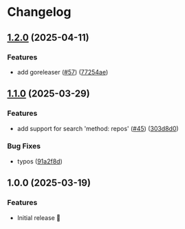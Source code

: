# Changelog

## [1.2.0](https://github.com/fredrikaverpil/multipr/compare/v1.1.0...v1.2.0) (2025-04-11)


### Features

* add goreleaser ([#57](https://github.com/fredrikaverpil/multipr/issues/57)) ([77254ae](https://github.com/fredrikaverpil/multipr/commit/77254aedd1b619176ac767b7de9384af6c018d82))

## [1.1.0](https://github.com/fredrikaverpil/multipr/compare/v1.0.0...v1.1.0) (2025-03-29)


### Features

* add support for search 'method: repos' ([#45](https://github.com/fredrikaverpil/multipr/issues/45)) ([303d8d0](https://github.com/fredrikaverpil/multipr/commit/303d8d0dd7601e67572f3a30a43a2ce978631557))


### Bug Fixes

* typos ([91a2f8d](https://github.com/fredrikaverpil/multipr/commit/91a2f8d6bda7fa7336789d7deb12777852751452))

## 1.0.0 (2025-03-19)


### Features

* Initial release 🎉
